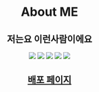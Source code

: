<h1 align="center"> About ME </h1>
<h2 align="center"> 저는요 이런사람이에요 </h2>
<p align="center">
  <img src="https://img.shields.io/badge/-Typescript-3178C6?style=flat-square&logo=TypeScript&logoColor=white"> <img src="https://img.shields.io/badge/-React-61DAFB?style=flat-square&logo=React&logoColor=white"> <img src="https://img.shields.io/badge/-Next.js-000000?style=flat-square&logo=Next.js&logoColor=white"> <img src="https://img.shields.io/badge/-Sass-CC6699?style=flat-square&logo=Sass&logoColor=white"> <img src="https://img.shields.io/badge/-SWR-000000?style=flat-square&logo=Vercel&logoColor=white">
</p>

<h2 align="center"><a href="https://about-me.chichoon.com/">배포 페이지</a></h2>

